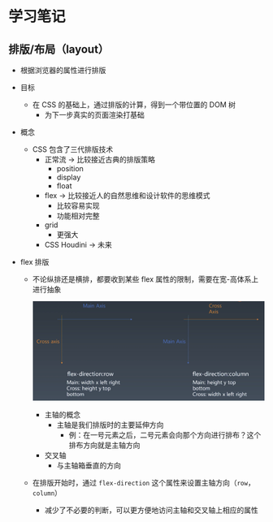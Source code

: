 # 学习笔记


## 排版/布局（layout）

- 根据浏览器的属性进行排版

- 目标
  - 在 CSS 的基础上，通过排版的计算，得到一个带位置的 DOM 树
    - 为下一步真实的页面渲染打基础
- 概念
  - CSS 包含了三代排版技术
    - 正常流 -> 比较接近古典的排版策略
      - position
      - display
      - float
    - flex -> 比较接近人的自然思维和设计软件的思维模式
      - 比较容易实现
      - 功能相对完整
    - grid
      - 更强大
    - CSS Houdini -> 未来
- flex 排版
  - 不论纵排还是横排，都要收到某些 flex 属性的限制，需要在宽-高体系上进行抽象

    ![主轴 vs. 交叉轴](./static/main-cross-axis.png)

    - 主轴的概念
      - 主轴是我们排版时的主要延伸方向
        - 例：在一号元素之后，二号元素会向那个方向进行排布？这个排布方向就是主轴方向
    - 交叉轴
      - 与主轴箱垂直的方向
  - 在排版开始时，通过 `flex-direction` 这个属性来设置主轴方向（`row`，`column`）
    - 减少了不必要的判断，可以更方便地访问主轴和交叉轴上相应的属性